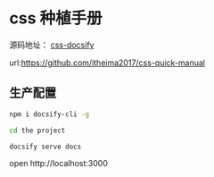 # css 种植手册

源码地址： [css-docsify](https://github.com/itheima2017/css-quick-manual)

url:https://github.com/itheima2017/css-quick-manual

## 生产配置

```bash
npm i docsify-cli -g

cd the project

docsify serve docs
```

open http://localhost:3000
